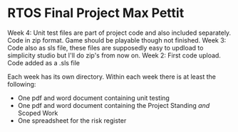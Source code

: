 # RTOS Final Project Max Pettit

Week 4: Unit test files are part of project code and also included separately. Code in zip format. Game should be playable though not finished.
Week 3: Code also as sls file, these files are supposedly easy to updload to simplicity studio but I'll do zip's from now on.
Week 2: First code upload. Code added as a .sls file

Each week has its own directory.
Within each week there is at least the following:
  - One pdf and word document containing unit testing
  - One pdf and word document containing the Project Standing _and_ Scoped Work
  - One spreadsheet for the risk register
